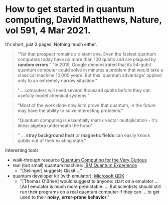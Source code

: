 # How to get started in quantum computing, David Matthews, Nature, vol 591, 4 Mar 2021.

It's short, just 2 pages.
Nothing much either.
> "Yet that prospect remains a distant one. Even the fastest quantum computers today have no more than 100 qubits 
> and are plagued by **random errors**."
> "In 2019, Google demonstrated that its 54-qubit quantum computer could solve in minutes a problem that would take a classical machine 10,000 years.
> But this 'quantum advantage' applied only to an extremely narrow situation."

> "... computers will need several thousand qubits before they can usefully model chemical systems."

> "Most of the work done now is to prove that quantum, in the future may have the ability to solve interesting problems."

> "Quantum computing is essentially matrix vector multiplication - it's linear algebra underneath the hood"

> " ... **stray background heat** or **magnetic fields** can easily knock qubits out of their existing state."

Interesting tools
  * walk-through resource [Quantum Computing for the Very Curious](https://quantum.country/qcvc)
  * real (but small) quantum machine: [IBM Quantum Experience](https://qiskit.org/)
    * "[Selinger] suggests Qiskit ..." 
  * quantum developer kit (with emulator): [Microsoft QDK](https://azure.microsoft.com/en-us/resources/development-kit/quantum-computing/)
    * "[Thomas O'Brien] would suggest to anyone: start on a emulator ... [An] emulator is much more predictable. ... But scientists should still run their programs on a real quantum computer if they can ... to get used to their **noisy**, **error-prone behavior**."
    
